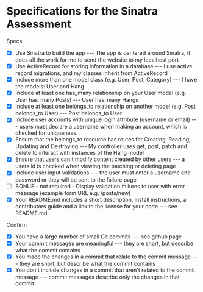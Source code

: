 # Specifications for the Sinatra Assessment

Specs:
- [x] Use Sinatra to build the app --- The app is centered around Sinatra, it does all the work for me to send the website to my localhost port
- [x] Use ActiveRecord for storing information in a database --- I use active record migrations, and my classes inherit from ActiveRecord
- [x] Include more than one model class (e.g. User, Post, Category) --- I have the models: User and Hang
- [x] Include at least one has_many relationship on your User model (e.g. User has_many Posts) --- User has_many Hangs
- [x] Include at least one belongs_to relationship on another model (e.g. Post belongs_to User) --- Post belongs_to User
- [x] Include user accounts with unique login attribute (username or email) --- users must declare a username when making an account, which is checked for uniqueness.
- [x] Ensure that the belongs_to resource has routes for Creating, Reading, Updating and Destroying --- My controller uses get, post, patch and delete to interact with instances of the Hang model
- [x] Ensure that users can't modify content created by other users --- a users id is checked when viewing the patching or deleting page
- [x] Include user input validations --- the user must enter a username and password or they will be sent to the failure page
- [ ] BONUS - not required - Display validation failures to user with error message (example form URL e.g. /posts/new)
- [x] Your README.md includes a short description, install instructions, a contributors guide and a link to the license for your code --- see README.md

Confirm
- [x] You have a large number of small Git commits --- see github page
- [x] Your commit messages are meaningful --- they are short, but describe what the commit contains
- [x] You made the changes in a commit that relate to the commit message --- they are short, but describe what the commit contains
- [x] You don't include changes in a commit that aren't related to the commit message --- commit messages describe only the changes in that commit